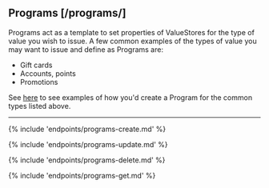 ## Programs [/programs/]

Programs act as a template to set properties of ValueStores for the type of value you wish to issue. 
A few common examples of the types of value you may want to issue and define as Programs are:
- Gift cards
- Accounts, points 
- Promotions  

See [here](https://localhost:8181/docs/) to see examples of how you'd create a Program for the common types listed above.

---
{% include 'endpoints/programs-create.md' %}

{% include 'endpoints/programs-update.md' %}

{% include 'endpoints/programs-delete.md' %}

{% include 'endpoints/programs-get.md' %}
